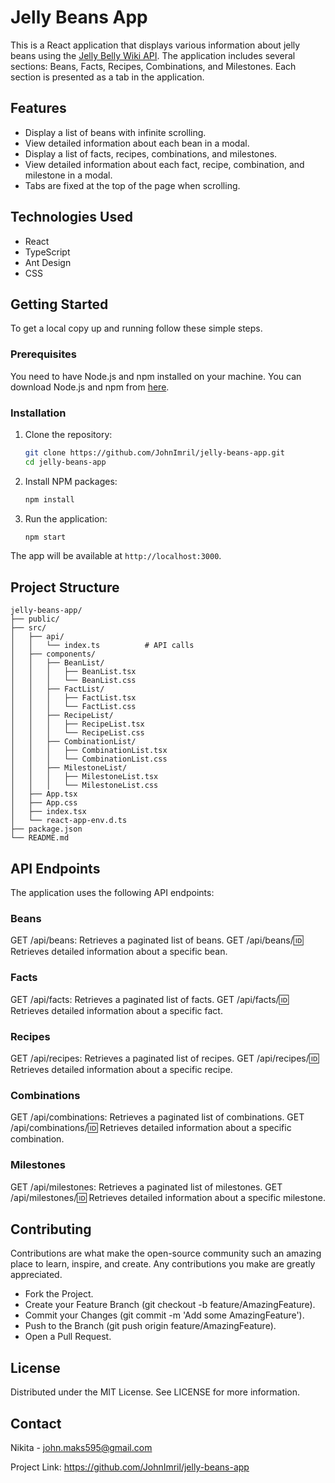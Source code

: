 # Jelly Beans App

This is a React application that displays various information about jelly beans using the [Jelly Belly Wiki API](https://jelly-belly-wiki.netlify.app/). The application includes several sections: Beans, Facts, Recipes, Combinations, and Milestones. Each section is presented as a tab in the application.

## Features

-   Display a list of beans with infinite scrolling.
-   View detailed information about each bean in a modal.
-   Display a list of facts, recipes, combinations, and milestones.
-   View detailed information about each fact, recipe, combination, and milestone in a modal.
-   Tabs are fixed at the top of the page when scrolling.

## Technologies Used

-   React
-   TypeScript
-   Ant Design
-   CSS

## Getting Started

To get a local copy up and running follow these simple steps.

### Prerequisites

You need to have Node.js and npm installed on your machine. You can download Node.js and npm from [here](https://nodejs.org/).

### Installation

1. Clone the repository:

    ```bash
    git clone https://github.com/JohnImril/jelly-beans-app.git
    cd jelly-beans-app
    ```

2. Install NPM packages:

    ```bash
    npm install
    ```

3. Run the application:

    ```bash
    npm start
    ```

The app will be available at `http://localhost:3000`.

## Project Structure

```plaintext
jelly-beans-app/
├── public/
├── src/
│   ├── api/
│   │   └── index.ts          # API calls
│   ├── components/
│   │   ├── BeanList/
│   │   │   ├── BeanList.tsx
│   │   │   └── BeanList.css
│   │   ├── FactList/
│   │   │   ├── FactList.tsx
│   │   │   └── FactList.css
│   │   ├── RecipeList/
│   │   │   ├── RecipeList.tsx
│   │   │   └── RecipeList.css
│   │   ├── CombinationList/
│   │   │   ├── CombinationList.tsx
│   │   │   └── CombinationList.css
│   │   ├── MilestoneList/
│   │   │   ├── MilestoneList.tsx
│   │   │   └── MilestoneList.css
│   ├── App.tsx
│   ├── App.css
│   ├── index.tsx
│   └── react-app-env.d.ts
├── package.json
└── README.md
```

## API Endpoints

The application uses the following API endpoints:

### Beans

GET /api/beans: Retrieves a paginated list of beans.
GET /api/beans/:id: Retrieves detailed information about a specific bean.

### Facts

GET /api/facts: Retrieves a paginated list of facts.
GET /api/facts/:id: Retrieves detailed information about a specific fact.

### Recipes

GET /api/recipes: Retrieves a paginated list of recipes.
GET /api/recipes/:id: Retrieves detailed information about a specific recipe.

### Combinations

GET /api/combinations: Retrieves a paginated list of combinations.
GET /api/combinations/:id: Retrieves detailed information about a specific combination.

### Milestones

GET /api/milestones: Retrieves a paginated list of milestones.
GET /api/milestones/:id: Retrieves detailed information about a specific milestone.

## Contributing

Contributions are what make the open-source community such an amazing place to learn, inspire, and create. Any contributions you make are greatly appreciated.

-   Fork the Project.
-   Create your Feature Branch (git checkout -b feature/AmazingFeature).
-   Commit your Changes (git commit -m 'Add some AmazingFeature').
-   Push to the Branch (git push origin feature/AmazingFeature).
-   Open a Pull Request.

## License

Distributed under the MIT License. See LICENSE for more information.

## Contact

Nikita - john.maks595@gmail.com

Project Link: https://github.com/JohnImril/jelly-beans-app
